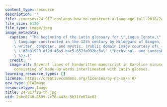 ```yaml
---
content_type: resource
description: ''
file: /courses/24-917-conlangs-how-to-construct-a-language-fall-2018/2abc074085897c70443e5b31fe674e82_24-917f18-th.jpg
file_size: 6120
file_type: image/jpeg
image_metadata:
  caption: "The beginning of the Latin glossary for \"Lingua Ignota,\" an artificial\
    \ language constructed in the 12th century by Hildegard of Bingen, a German abbess,\
    \ writer, composer, and mystic. (Public domain image courtesy of\_{{% resource_link\
    \ \"82b81920-df2d-46a9-bac5-657fa092bc6a\" \"Hochschul- und Landesbibliothek RheinMain\"\
    \ %}}.)"
  credit: ''
  image-alt: Several lines of handwritten manuscript in Caroline minuscule script,
    consisting of made-up words interlineated with Latin glosses.
learning_resource_types: []
license: https://creativecommons.org/licenses/by-nc-sa/4.0/
ocw_type: OCWImage
resourcetype: Image
title: 24-917f18-th.jpg
uid: 2abc0740-8589-7c70-443e-5b31fe674e82
---
```

